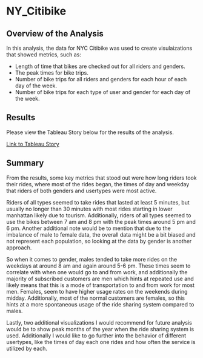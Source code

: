 # NY_Citibike

## Overview of the Analysis
In this analysis, the data for NYC Citibike was used to create visulaizations that showed metrics, such as:
- Length of time that bikes are checked out for all riders and genders.
- The peak times for bike trips.
- Number of bike trips for all riders and genders for each hour of each day of the week.
- Number of bike trips for each type of user and gender for each day of the week.

## Results

Please view the Tableau Story below for the results of the analysis.

[Link to Tableau Story](https://public.tableau.com/app/profile/kaleb.carter/viz/CityBikeData_16320983529500/Citi?publish=yes)

## Summary

From the results, some key metrics that stood out were how long riders took their rides, where most of the rides began, the times of day and weekday that riders of both genders and usertypes were most active.

Riders of all types seemed to take rides that lasted at least 5 minutes, but usually no longer than 30 minutes with most rides starting in lower manhattan likely due to tourism. Additionally, riders of all types seemed to use the bikes between 7 am and 8 pm with the peak times around 5 pm and 6 pm. Another additional note would be to mention that due to the imbalance of male to female data, the overall data might be a bit biased and not represent each population, so looking at the data by gender is another approach.

So when it comes to gender, males tended to take more rides on the weekdays at around 8 am and again around 5-6 pm. These times seem to correlate with when one would go to and from work, and additionally the majority of subscribed customers are men which hints at repeated use and likely means that this is a mode of transportation to and from work for most men. Females, seem to have higher usage rates on the weekends during midday. Additionally, most of the normal customers are females, so this hints at a more spontaneous usage of the ride sharing system compared to males. 

Lastly, two additional visualizations I would recommend for future analysis would be to show peak months of the year when the ride sharing system is used. Additionally I would like to go further into the behavior of different usertypes, like the times of day each one rides and how often the service is utilized by each.

